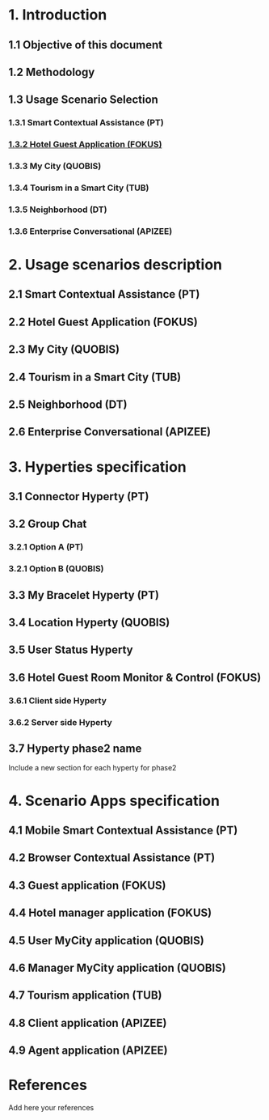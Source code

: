 # 1. Introduction
## 1.1 Objective of this document
## 1.2 Methodology
## 1.3 Usage Scenario Selection
### 1.3.1 Smart Contextual Assistance (PT)
### [1.3.2	Hotel Guest Application (FOKUS)](./Fokus_hotel_guest_contributions/ch_1_3_2_Hotel_Guest_Application/reade.md)
### 1.3.3	My City (QUOBIS)
### 1.3.4	Tourism in a Smart City (TUB)
### 1.3.5	Neighborhood (DT)
### 1.3.6	Enterprise Conversational (APIZEE)
# 2.	Usage scenarios description
## 2.1	Smart Contextual Assistance (PT)	
## 2.2	Hotel Guest Application (FOKUS)
## 2.3	My City (QUOBIS)
## 2.4	Tourism in a Smart City (TUB)
## 2.5	Neighborhood (DT)
## 2.6	Enterprise Conversational (APIZEE)
# 3.	Hyperties specification
## 3.1	Connector Hyperty	(PT)
## 3.2	Group Chat
### 3.2.1 Option A (PT)
### 3.2.1 Option B (QUOBIS)
## 3.3	My Bracelet Hyperty	(PT)	
## 3.4	Location Hyperty	(QUOBIS)	
## 3.5	User Status Hyperty	
## 3.6	Hotel Guest Room Monitor & Control (FOKUS)
### 3.6.1 Client side Hyperty
### 3.6.2 Server side Hyperty
## 3.7  Hyperty phase2 name
Include a new section for each hyperty for phase2

# 4.	Scenario Apps specification	
## 4.1	Mobile Smart Contextual Assistance (PT)	
## 4.2	Browser Contextual Assistance (PT)
## 4.3	Guest application (FOKUS)
## 4.4	Hotel manager application (FOKUS)	
## 4.5	User MyCity application (QUOBIS)
## 4.6	Manager MyCity application (QUOBIS)
## 4.7	Tourism application (TUB)
## 4.8	Client application (APIZEE)
## 4.9	Agent application (APIZEE)	
# References	
Add here your references
